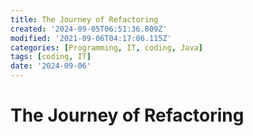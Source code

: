 ```yaml
---
title: The Journey of Refactoring
created: '2024-09-05T06:51:36.809Z'
modified: '2021-09-06T04:17:06.115Z'
categories: [Programming, IT, coding, Java]
tags: [coding, IT]
date: '2024-09-06'
---
```


# The Journey of Refactoring

